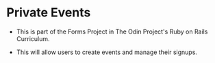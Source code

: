 # Private Events

* This is part of the Forms Project in The Odin Project's Ruby on Rails Curriculum.

* This will allow users to create events and manage their signups.
